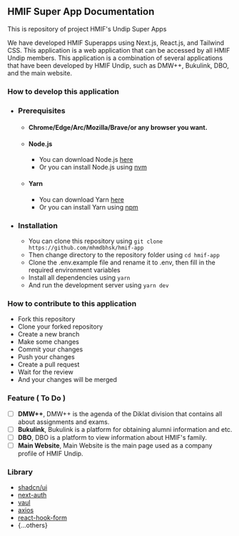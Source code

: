 ## HMIF Super App Documentation

<p>This is repository of project HMIF's Undip Super Apps</p>
We have developed HMIF Superapps using Next.js, React.js, and Tailwind CSS. This application
is a web application that can be accessed by all HMIF Undip members. This application is a
combination of several applications that have been developed by HMIF Undip, such as DMW++,
Bukulink, DBO, and the main website.

### How to develop this application

- ### Prerequisites

  - #### Chrome/Edge/Arc/Mozilla/Brave/or any browser you want.
  - #### Node.js
    - You can download Node.js [here](https://nodejs.org/en/download/)
    - Or you can install Node.js using [nvm](https://github.com/nvm-sh/nvm)
  - #### Yarn
    - You can download Yarn [here](https://classic.yarnpkg.com/en/docs/install/#windows-stable)
    - Or you can install Yarn using [npm](https://www.npmjs.com/package/yarn)

- ### Installation
  - You can clone this repository using `git clone https://github.com/mhmdbhsk/hmif-app`
  - Then change directory to the repository folder using `cd hmif-app`
  - Clone the .env.example file and rename it to .env, then fill in the required environment variables
  - Install all dependencies using `yarn`
  - And run the development server using `yarn dev`

### How to contribute to this application

- Fork this repository
- Clone your forked repository
- Create a new branch
- Make some changes
- Commit your changes
- Push your changes
- Create a pull request
- Wait for the review
- And your changes will be merged

### Feature ( To Do )

- [ ] **DMW++**, DMW++ is the agenda of the Diklat division that contains all about assignments and exams.
- [ ] **Bukulink**, Bukulink is a platform for obtaining alumni information and etc.
- [ ] **DBO**, DBO is a platform to view information about HMIF's family.
- [ ] **Main Website**, Main Website is the main page used as a company profile of HMIF Undip.

### Library

- [shadcn/ui](https://ui.shadcn.com/)
- [next-auth](https://next-auth.js.org/)
- [vaul](https://github.com/emilkowalski/vaul)
- [axios](https://axios-http.com/)
- [react-hook-form](https://www.react-hook-form.com/)
- {...others}
